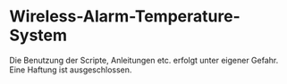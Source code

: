 Wireless-Alarm-Temperature-System
=================================
Die Benutzung der Scripte, Anleitungen etc. erfolgt unter eigener Gefahr. Eine Haftung ist ausgeschlossen.


